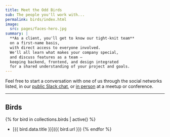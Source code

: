```yaml
---
title: Meet the Odd Birds
sub: The people you'll work with...
permalink: birds/index.html
image:
  src: pages/faces-hero.jpg
summary: |
  **As a client, you'll get to know our tight-knit team**
  on a first-name basis,
  with direct access to everyone involved.
  We'll all learn what makes your company special,
  and discuss features as a team –
  keeping backend, frontend, and design integrated
  for a shared understanding of your project and goals.
---
```


Feel free to start a conversation with one of us
through the social networks listed,
in our [public Slack chat][slack],
or [in person][meetup] at a meetup or conference.

[slack]: http://friends.oddbird.net
[meetup]: /services/speaking/

------

## Birds

{% for bird in collections.birds | active() %}
- [{{ bird.data.title }}]({{ bird.url }})
{% endfor %}
